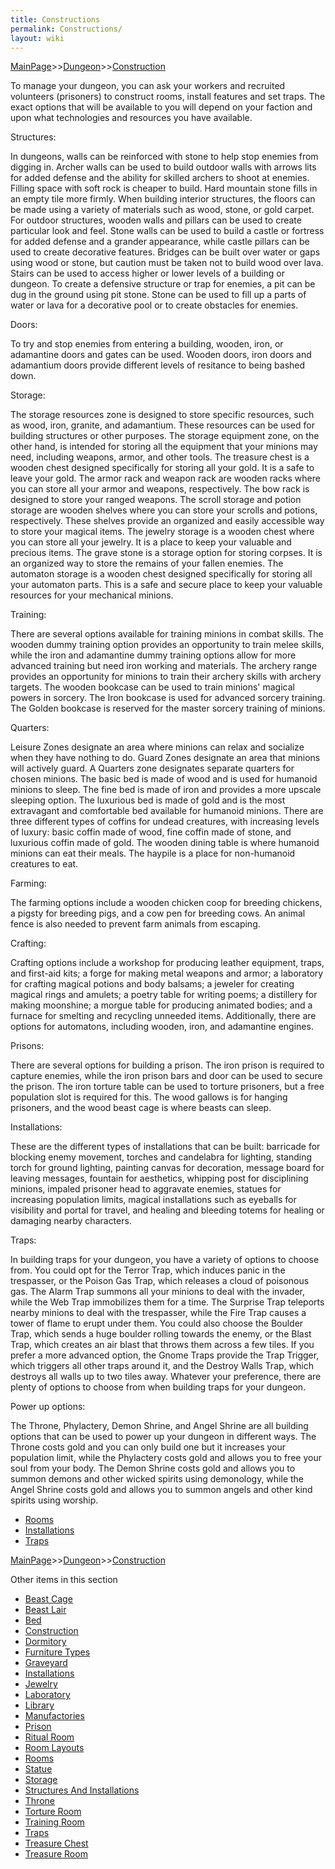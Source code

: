 ```yaml
---
title: Constructions
permalink: Constructions/
layout: wiki
---
```


[MainPage](/keeperrl_wiki/ "wikilink")>>[Dungeon](/keeperrl_wiki/Dungeon "wikilink")>>[Construction](/keeperrl_wiki/Construction "wikilink")

To manage your dungeon, you can ask your workers and recruited volunteers (prisoners) to construct rooms, install features and set traps. The exact options that will be available to you will depend on your faction and upon what technologies and resources you have available.


Structures:

In dungeons, walls can be reinforced with stone to help stop enemies from digging in. Archer walls can be used to build outdoor walls with arrows lits for added defense and the ability for skilled archers to shoot at enemies. Filling space with soft rock is cheaper to build. Hard mountain stone fills in an empty tile more firmly. When building interior structures, the floors can be made using a variety of materials such as wood, stone, or gold carpet. For outdoor structures, wooden walls and pillars can be used to create particular look and feel. Stone walls can be used to build a castle or fortress for added defense and a grander appearance, while castle pillars can be used to create decorative features. Bridges can be built over water or gaps using wood or stone, but caution must be taken not to build wood over lava. Stairs can be used to access higher or lower levels of a building or dungeon. To create a defensive structure or trap for enemies, a pit can be dug in the ground using pit stone. Stone can be used to fill up a parts of water or lava for a decorative pool or to create obstacles for enemies.


Doors:

To try and stop enemies from entering a building, wooden, iron, or adamantine doors and gates can be used. Wooden doors, iron doors and adamantium doors provide different levels of resitance to being bashed down.


Storage:

The storage resources zone is designed to store specific resources, such as wood, iron, granite, and adamantium. These resources can be used for building structures or other purposes. The storage equipment zone, on the other hand, is intended for storing all the equipment that your minions may need, including weapons, armor, and other tools. The treasure chest is a wooden chest designed specifically for storing all your gold. It is a safe to leave your gold. The armor rack and weapon rack are wooden racks where you can store all your armor and weapons, respectively. The bow rack is designed to store your ranged weapons. The scroll storage and potion storage are wooden shelves where you can store your scrolls and potions, respectively. These shelves provide an organized and easily accessible way to store your magical items. The jewelry storage is a wooden chest where you can store all your jewelry. It is a place to keep your valuable and precious items. The grave stone is a storage option for storing corpses. It is an organized way to store the remains of your fallen enemies. The automaton storage is a wooden chest designed specifically for storing all your automaton parts. This is a safe and secure place to keep your valuable resources for your mechanical minions.


Training:

There are several options available for training minions in combat skills. The wooden dummy training option provides an opportunity to train melee skills, while the iron and adamantine dummy training options allow for more advanced training but need iron working and materials. The archery range provides an opportunity for minions to train their archery skills with archery targets. The wooden bookcase can be used to train minions' magical powers in sorcery. The Iron bookcase is used for advanced sorcery training. The Golden bookcase is reserved for the master sorcery training of minions.
 

Quarters:

Leisure Zones designate an area where minions can relax and socialize when they have nothing to do. Guard Zones designate an area that minions will actively guard. A Quarters zone designates separate quarters for chosen minions. The basic bed is made of wood and is used for humanoid minions to sleep. The fine bed is made of iron and provides a more upscale sleeping option. The luxurious bed is made of gold and is the most extravagant and comfortable bed available for humanoid minions. There are three different types of coffins for undead creatures, with increasing levels of luxury: basic coffin made of wood, fine coffin made of stone, and luxurious coffin made of gold. The wooden dining table is where humanoid minions can eat their meals. The haypile is a place for non-humanoid creatures to eat.

 
Farming:

The farming options include a wooden chicken coop for breeding chickens, a pigsty for breeding pigs, and a cow pen for breeding cows. An animal fence is also needed to prevent farm animals from escaping.

 
Crafting:

Crafting options include a workshop for producing leather equipment, traps, and first-aid kits; a forge for making metal weapons and armor; a laboratory for crafting magical potions and body balsams; a jeweler for creating magical rings and amulets; a poetry table for writing poems; a distillery for making moonshine; a morgue table for producing animated bodies; and a furnace for smelting and recycling unneeded items. Additionally, there are options for automatons, including wooden, iron, and adamantine engines.


Prisons:

There are several options for building a prison. The iron prison is required to capture enemies, while the iron prison bars and door can be used to secure the prison. The iron torture table can be used to torture prisoners, but a free population slot is required for this. The wood gallows is for hanging prisoners, and the wood beast cage is where beasts can sleep. 


Installations:

These are the different types of installations that can be built: barricade for blocking enemy movement, torches and candelabra for lighting, standing torch for ground lighting, painting canvas for decoration, message board for leaving messages, fountain for aesthetics, whipping post for disciplining minions, impaled prisoner head to aggravate enemies, statues for increasing population limits, magical installations such as eyeballs for visibility and portal for travel, and healing and bleeding totems for healing or damaging nearby characters. 

Traps:

In building traps for your dungeon, you have a variety of options to choose from. You could opt for the Terror Trap, which induces panic in the trespasser, or the Poison Gas Trap, which releases a cloud of poisonous gas. The Alarm Trap summons all your minions to deal with the invader, while the Web Trap immobilizes them for a time. The Surprise Trap teleports nearby minions to deal with the trespasser, while the Fire Trap causes a tower of flame to erupt under them. You could also choose the Boulder Trap, which sends a huge boulder rolling towards the enemy, or the Blast Trap, which creates an air blast that throws them across a few tiles. If you prefer a more advanced option, the Gnome Traps provide the Trap Trigger, which triggers all other traps around it, and the Destroy Walls Trap, which destroys all walls up to two tiles away. Whatever your preference, there are plenty of options to choose from when building traps for your dungeon.


Power up options:

The Throne, Phylactery, Demon Shrine, and Angel Shrine are all building options that can be used to power up your dungeon in different ways. The Throne costs gold and you can only build one but it increases your population limit, while the Phylactery costs gold and allows you to free your soul from your body. The Demon Shrine costs gold and allows you to summon demons and other wicked spirits using demonology, while the Angel Shrine costs gold and allows you to summon angels and other kind spirits using worship.


-   [ Rooms](/keeperrl_wiki/Rooms_Guide "wikilink")
-   [Installations](/keeperrl_wiki/Installations "wikilink")
-   [Traps](/keeperrl_wiki/Traps "wikilink")

[MainPage](/keeperrl_wiki/ "wikilink")>>[Dungeon](/keeperrl_wiki/Dungeon "wikilink")>>[Construction](/keeperrl_wiki/Construction "wikilink")

Other items in this section
-    [Beast Cage](/keeperrl_wiki/Beast_Cage "wikilink")
-    [Beast Lair](/keeperrl_wiki/Beast_Lair "wikilink")
-    [Bed](/keeperrl_wiki/Bed "wikilink")
-    [Construction](/keeperrl_wiki/Construction "wikilink")
-    [Dormitory](/keeperrl_wiki/Dormitory "wikilink")
-    [Furniture Types](/keeperrl_wiki/Furniture_Types "wikilink")
-    [Graveyard](/keeperrl_wiki/Graveyard "wikilink")
-    [Installations](/keeperrl_wiki/Installations "wikilink")
-    [Jewelry](/keeperrl_wiki/Jewelry "wikilink")
-    [Laboratory](/keeperrl_wiki/Laboratory "wikilink")
-    [Library](/keeperrl_wiki/Library "wikilink")
-    [Manufactories](/keeperrl_wiki/Manufactories "wikilink")
-    [Prison](/keeperrl_wiki/Prison "wikilink")
-    [Ritual Room](/keeperrl_wiki/Ritual_Room "wikilink")
-    [Room Layouts](/keeperrl_wiki/Room_Layouts "wikilink")
-    [Rooms](/keeperrl_wiki/Rooms "wikilink")
-    [Statue](/keeperrl_wiki/Statue "wikilink")
-    [Storage](/keeperrl_wiki/Storage "wikilink")
-    [Structures And Installations](/keeperrl_wiki/Structures_And_Installations "wikilink")
-    [Throne](/keeperrl_wiki/Throne "wikilink")
-    [Torture Room](/keeperrl_wiki/Torture_Room "wikilink")
-    [Training Room](/keeperrl_wiki/Training_Room "wikilink")
-    [Traps](/keeperrl_wiki/Traps "wikilink")
-    [Treasure Chest](/keeperrl_wiki/Treasure_Chest "wikilink")
-    [Treasure Room](/keeperrl_wiki/Treasure_Room "wikilink")
